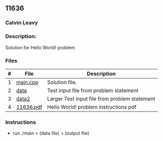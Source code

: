 ## 11636
### Calvin Leavy
### Description:

Solution for Hello World! problem

### Files

|   #   | File                       | Description                                                |
| :---: | -------------------------- | ---------------------------------------------------------- |
|   1   | [main.cpp](./main.cpp)     | Solution file.                                             |
|   2   | [data](./data)             | Test input file from problem statement                     |
|   3   | [data2](./data2)             | Larger Test input file from problem statement                     |
|   4   | [11636.pdf](./11636.pdf)     | Hello World! problem instructions pdf                     |

### Instructions

- run ./main < (data file) > (output file)

